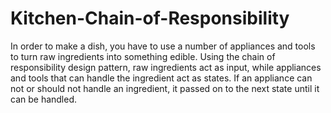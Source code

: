 # Kitchen-Chain-of-Responsibility
In order to make a dish, you have to use a number of appliances and tools to turn raw ingredients into something edible. Using the chain of responsibility design pattern, raw ingredients act as input, while appliances and tools that can handle the ingredient act as states. If an appliance can not or should not handle an ingredient, it passed on to the next state until it can be handled.

